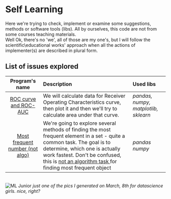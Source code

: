 # Self Learning
Here we're trying to check, implement or examine some suggestions, methods or software tools (libs). All by ourselves, this code are not from some courses teaching materials.<br>
Well Ok, there's no 'we', all of those are my one's, but I will follow the scientific\educational works' approach when all the actions of implementer(s) are described in plural form.

## List of issues explored

| Program's name | Description | Used libs | 
| :--------: | :------------| :---------------------- |
| [ROC curve and ROC-AUC](roc_and_roc_auc) | We will calculate data for Receiver Operating Characteristics curve, then plot it and then we'll try to calculate area under that curve.| *pandas, numpy, matplotlib, sklearn*|
| [Most frequent number (not algo)](most_frequent_number_not_algo) | We're going to explore several methods of finding the most frequent element in a set - quite a common task. The goal is to determine, which one is actually work fastest. Don't be confused, this is <u> not an algorithm task </u> for finding most frequent object| *pandas* *numpy* |


<br>
<img src="https://downloader.disk.yandex.ru/preview/96bbb9ad6c9c55e2bb12fb7b2429c8e652724f58f18763e06594290394195d17/67fca393/_W-HRtYEMGiZj5hW1mGMaDRnsfnyXNvBqcfYonNyXWcE7uM1Ooq2hOJV8mH_WD10RMKgBkMFb65flDU2kKLknw%3D%3D?uid=0&filename=cc01617efbb311efafccea18383b5847_1.jfif&disposition=inline&hash=&limit=0&content_type=image%2Fjpeg&owner_uid=0&tknv=v2&size=700x700" alt="ML Junior" title="ML Junior" />
<i>just one of the pics I generated on March, 8th for datascience girls. nice, right?</i>



